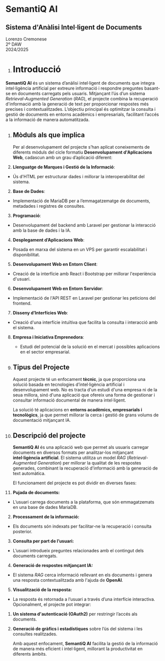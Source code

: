 # **SemantiQ AI**

## Sistema d'Anàlisi Intel·ligent de Documents

Lorenzo Cremonese  
2º DAW  
2024/2025

1. #  **Introducció**

**SemantiQ AI** és un sistema d’anàlisi intel·ligent de documents que integra intel·ligència artificial per extreure informació i respondre preguntes basant-se en documents carregats pels usuaris. Mitjançant l’ús d’un sistema *Retrieval-Augmented Generation* (*RAG*), el projecte combina la recuperació d'informació amb la generació de text per proporcionar respostes més precises i contextualitzades. L’objectiu principal és optimitzar la consulta i gestió de documents en entorns acadèmics i empresarials, facilitant l’accés a la informació de manera automatitzada.

1. ## **Mòduls als que implica**

   Per al desenvolupament del projecte s’han aplicat coneixements de diferents mòduls del cicle formatiu **Desenvolupament d'Aplicacions Web**, cadascun amb un grau d’aplicació diferent:

1. **Llenguatge de Marques i Gestió de la Informació**:  
* Ús d'HTML per estructurar dades i millorar la interoperabilitat del sistema.  
2. **Base de Dades**:  
* Implementació de MariaDB per a l’emmagatzematge de documents, metadades i registres de consultes.  
3. **Programació**:  
* Desenvolupament del backend amb Laravel per gestionar la interacció amb la base de dades i la IA.  
4. **Desplegament d’Aplicacions Web**:  
* Posada en marxa del sistema en un VPS per garantir escalabilitat i disponibilitat.  
5. **Desenvolupament Web en Entorn Client**:  
* Creació de la interfície amb React i Bootstrap per millorar l'experiència d'usuari.  
6. **Desenvolupament Web en Entorn Servidor**:  
* Implementació de l'API REST en Laravel per gestionar les peticions del frontend.  
7. **Disseny d’Interfícies Web**:  
* Creació d'una interfície intuïtiva que facilita la consulta i interacció amb el sistema.  
8. **Empresa i Iniciativa Emprenedora**:  
   * Estudi del potencial de la solució en el mercat i possibles aplicacions en el sector empresarial.

     

     

     

     

     

2. ## **Tipus del Projecte**

   Aquest projecte té un enfocament **tècnic**, ja que proporciona una solució basada en tecnologies d’intel·ligència artificial i desenvolupament web. No es tracta d'un estudi d'una empresa ni de la seua millora, sinó d'una aplicació que ofereix una forma de gestionar i consultar informació documental de manera intel·ligent.

   La solució té aplicacions en **entorns acadèmics, empresarials i tecnològics**, ja que permet millorar la cerca i gestió de grans volums de documentació mitjançant IA.

3. ## **Descripció del projecte**

   **SemantiQ AI** és una aplicació web que permet als usuaris carregar documents en diversos formats per analitzar-los mitjançant **intel·ligència artificial**. El sistema utilitza un model *RAG* (*Retrieval-Augmented Generation*) per millorar la qualitat de les respostes generades, combinant la recuperació d'informació amb la generació de text automàtica.

   El funcionament del projecte es pot dividir en diverses fases:

1. **Pujada de documents:**  
* L’usuari carrega documents a la plataforma, que són emmagatzemats en una base de dades MariaDB.  
2. **Processament de la informació:**  
* Els documents són indexats per facilitar-ne la recuperació i consulta posterior.  
3. **Consulta per part de l’usuari:**  
* L’usuari introdueix preguntes relacionades amb el contingut dels documents carregats.  
4. **Generació de respostes mitjançant IA:**  
* El sistema *RAG* cerca informació rellevant en els documents i genera una resposta contextualitzada amb l'ajuda de **OpenAI**.  
5. **Visualització de la resposta:**  
* La resposta és retornada a l’usuari a través d’una interfície interactiva.  
  Opcionalment, el projecte pot integrar:  
1. **Un sistema d'autenticació (OAuth2)** per restringir l’accés als documents.  
2. **Generació de gràfics i estadístiques** sobre l’ús del sistema i les consultes realitzades.

   Amb aquest enfocament, **SemantiQ AI** facilita la gestió de la informació de manera més eficient i intel·ligent, millorant la productivitat en diferents àmbits.